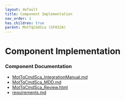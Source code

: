 ```yaml
---
layout: default
title: Component Implementation
nav_order: 1
has_children: true
parent: MotTqCmdSca (SF032A)
---
```

# Component Implementation
### Component Documentation

- [MotTqCmdSca_IntegrationManual.md](doc/MotTqCmdSca_IntegrationManual.md)
- [MotTqCmdSca_MDD.md](doc/MotTqCmdSca_MDD.md)
- [MotTqCmdSca_Review.html](doc/MotTqCmdSca_Review.html)
- [requirements.md](doc/requirements.md)

